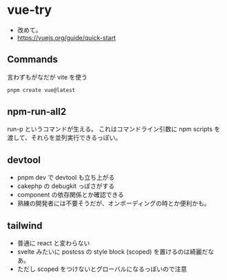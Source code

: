 # vue-try

- 改めて。
- https://vuejs.org/guide/quick-start

## Commands
言わずもがなだが vite を使う

```bash
pnpm create vue@latest
```

## npm-run-all2
run-p というコマンドが生える。
これはコマンドライン引数に npm scripts を渡して、それらを並列実行できるっぽい。

## devtool
- pnpm dev で devtool も立ち上がる
- cakephp の debugkit っぽさがする
- component の依存関係とか確認できる
- 熟練の開発者には不要そうだが、オンボーディングの時とか便利かも。

## tailwind
- 普通に react と変わらない
- svelte みたいに postcss の style block (scoped) を置けるのは綺麗だなあ。
- ただし scoped をつけないとグローバルになるっぽいので注意
